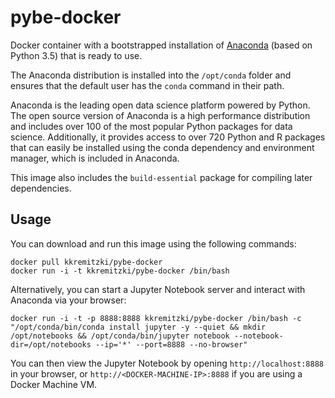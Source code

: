 # pybe-docker

Docker container with a bootstrapped installation of [Anaconda](http://continuum.io/downloads) (based on Python 3.5) that is ready to use.

The Anaconda distribution is installed into the `/opt/conda` folder and ensures that the default user has the `conda` command in their path.

Anaconda is the leading open data science platform powered by Python. The open source version of Anaconda is a high performance distribution and includes over 100 of the most popular Python packages for data science. Additionally, it provides access to over 720 Python and R packages that can easily be installed using the conda dependency and environment manager, which is included in Anaconda.

This image also includes the `build-essential` package for compiling later dependencies.

Usage
-----

You can download and run this image using the following commands:

    docker pull kkremitzki/pybe-docker
    docker run -i -t kkremitzki/pybe-docker /bin/bash

Alternatively, you can start a Jupyter Notebook server and interact with Anaconda via your browser:

    docker run -i -t -p 8888:8888 kkremitzki/pybe-docker /bin/bash -c "/opt/conda/bin/conda install jupyter -y --quiet && mkdir /opt/notebooks && /opt/conda/bin/jupyter notebook --notebook-dir=/opt/notebooks --ip='*' --port=8888 --no-browser"

You can then view the Jupyter Notebook by opening `http://localhost:8888` in your browser, or `http://<DOCKER-MACHINE-IP>:8888` if you are using a Docker Machine VM.

